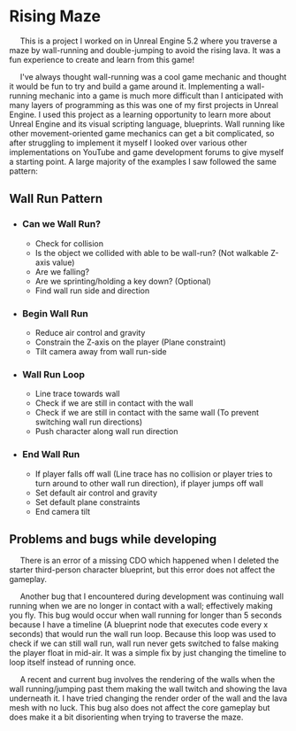# Rising Maze

&nbsp;&nbsp;&nbsp;&nbsp; This is a project I worked on in Unreal Engine 5.2 where you traverse a maze by wall-running and double-jumping to avoid the rising lava. It was a fun experience to create and learn from this game!

&nbsp;&nbsp;&nbsp;&nbsp; I've always thought wall-running was a cool game mechanic and thought it would be fun to try and build a game around it. Implementing a wall-running mechanic into a game is much more difficult than I anticipated with many layers of programming as this was one of my first projects in Unreal Engine. I used this project as a learning opportunity to learn more about Unreal Engine and its visual scripting language, blueprints. Wall running like other movement-oriented game mechanics can get a bit complicated, so after struggling to implement it myself I looked over various other implementations on YouTube and game development forums to give myself a starting point. A large majority of the examples I saw followed the same pattern:
## Wall Run Pattern

- ### Can we Wall Run?
  - Check for collision
  - Is the object we collided with able to be wall-run? (Not walkable Z-axis value)
  - Are we falling?
  - Are we sprinting/holding a key down? (Optional)
  - Find wall run side and direction
- ### Begin Wall Run
  - Reduce air control and gravity
  - Constrain the Z-axis on the player (Plane constraint)
  - Tilt camera away from wall run-side
- ### Wall Run Loop
  - Line trace towards wall
  - Check if we are still in contact with the wall
  - Check if we are still in contact with the same wall (To prevent switching wall run directions)
  - Push character along wall run direction
- ### End Wall Run
  - If player falls off wall (Line trace has no collision or player tries to turn around to other wall run direction), if player jumps off wall
  - Set default air control and gravity
  - Set default plane constraints
  - End camera tilt
## Problems and bugs while developing
&nbsp;&nbsp;&nbsp;&nbsp; There is an error of a missing CDO which happened when I deleted the starter third-person character blueprint, but this error does not affect the gameplay.  

&nbsp;&nbsp;&nbsp;&nbsp; Another bug that I encountered during development was continuing wall running when we are no longer in contact with a wall; effectively making you fly. This bug would occur when wall running for longer than 5 seconds because I have a timeline (A blueprint node that executes code every x seconds) that would run the wall run loop. Because this loop was used to check if we can still wall run, wall run never gets switched to false making the player float in mid-air. It was a simple fix by just changing the timeline to loop itself instead of running once.  

&nbsp;&nbsp;&nbsp;&nbsp; A recent and current bug involves the rendering of the walls when the wall running/jumping past them making the wall twitch and showing the lava underneath it. I have tried changing the render order of the wall and the lava mesh with no luck. This bug also does not affect the core gameplay but does make it a bit disorienting when trying to traverse the maze.  
